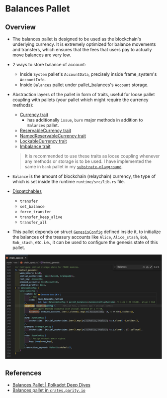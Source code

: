 # Balances Pallet

## Overview

- The balances pallet is designed to be used as the blockchain's underlying currency. It is extremely optimized for balance movements and transfers, which ensures that the fees that users pay to actually move balances are very low.
- 2 ways to store balance of account:
  - Inside `System` pallet's `AccountData`, precisely inside frame_system's `AccountInfo`.
  - Inside `Balances` pallet under pallet_balances's `Account` storage.
- Abstraction layers of the pallet in form of traits, useful for loose pallet coupling with pallets (your pallet which might require the currency methods):

  - [Currency trait](https://crates.parity.io/frame_support/traits/tokens/currency/trait.Currency.html)
    - has additionally `issue`, `burn` major methods in addition to `Balances` pallet.
  - [ReservableCurrency trait](https://crates.parity.io/frame_support/traits/tokens/currency/trait.ReservableCurrency.html)
  - [NamedReservableCurrency trait](https://crates.parity.io/frame_support/traits/tokens/currency/trait.NamedReservableCurrency.html)
  - [LockableCurrency trait](https://crates.parity.io/frame_support/traits/tokens/currency/trait.LockableCurrency.html)
  - [Imbalance trait](https://crates.parity.io/frame_support/traits/tokens/imbalance/trait.Imbalance.html)

  > It is recommended to use these traits as loose coupling whenever any methods or storage is to be used. I have implemented the same in `bank` pallet in my [`substrate-playground`](https://github.com/abhi3700/substrate-playground).

- `Balance` is the amount of blockchain (relaychain) currency, the type of which is set inside the runtime `runtime/src/lib.rs` file.
- [Dispatchables](https://github.com/abhi3700/substrate-playground)
  - `transfer`
  - `set_balance`
  - `force_transfer`
  - `transfer_keep_alive`
  - `transfer_all`
- This pallet depends on struct [`GenesisConfig`](https://crates.parity.io/pallet_balances/pallet/struct.GenesisConfig.html) defined inside it, to initialize the balances of the treasury accounts like `Alice`, `Alice_stash`, `Bob`, `Bob_stash`, etc. i.e., it can be used to configure the genesis state of this pallet.

![](../../img/pallet-balances-1.png)

## References

- [Balances Pallet | Polkadot Deep Dives](https://www.youtube.com/watch?v=_FwqB4FwWXk)
- [Balances pallet in `crates.parity.io`](https://crates.parity.io/pallet_balances/index.html)
